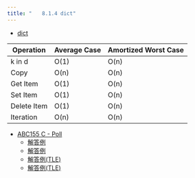 ```yaml
---
title: "　　8.1.4 dict"
---
```


* [dict](https://wiki.python.org/moin/TimeComplexity#dict)

|Operation|Average Case|Amortized Worst Case|
|---|---|---|
|k in d			|O(1)	|O(n)	|
|Copy			|O(n)	|O(n)	|
|Get Item		|O(1)	|O(n)	|
|Set Item		|O(1)	|O(n)	|
|Delete Item	|O(1)	|O(n)	|
|Iteration		|O(n)	|O(n)	|

- [ABC155 C - Poll](https://atcoder.jp/contests/abc155/tasks/abc155_c)
    - [解答例](https://atcoder.jp/contests/abc155/submissions/17919140)
    - [解答例](https://atcoder.jp/contests/abc155/submissions/17919277)
    - [解答例(TLE)](https://atcoder.jp/contests/abc155/submissions/17919062)
    - [解答例(TLE)](https://atcoder.jp/contests/abc155/submissions/17919204)